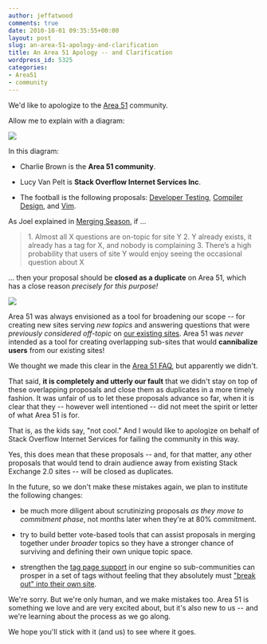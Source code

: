 ```yaml
---
author: jeffatwood
comments: true
date: 2010-10-01 09:35:55+00:00
layout: post
slug: an-area-51-apology-and-clarification
title: An Area 51 Apology -- and Clarification
wordpress_id: 5325
categories:
- Area51
- community
---
```


We'd like to apologize to the [Area 51](http://area51.stackexchange.com) community. 

Allow me to explain with a diagram:

[![](http://blog.stackoverflow.com/wp-content/uploads/charlie-brown-lucy-football.png)](http://peanuts.com/)

In this diagram:





  * Charlie Brown is the **Area 51 community**.

  * Lucy Van Pelt is **Stack Overflow Internet Services Inc**.

  * The football is the following proposals: [Developer Testing](http://area51.stackexchange.com/proposals/8494/developer-testing-unit-testing-and-more), [Compiler Design](http://area51.stackexchange.com/proposals/7848/compiler-design), and [Vim](http://area51.stackexchange.com/proposals/14187/vi-vim-and-vixens).


As Joel explained in [Merging Season](http://blog.stackoverflow.com/2010/09/merging-season/), if ...



<blockquote>
1. Almost all X questions are on-topic for site Y
2. Y already exists, it already has a tag for X, and nobody is complaining
3. There’s a high probability that users of site Y would enjoy seeing the occasional question about X
</blockquote>



... then your proposal should be **closed as a duplicate** on Area 51, which has a close reason _precisely for this purpose!_

![](http://blog.stackoverflow.com/wp-content/uploads/area-51-close-duplicate1.png)

Area 51 was always envisioned as a tool for broadening our scope -- for creating new sites serving _new topics_ and answering questions that were _previously considered off-topic_ on [our existing sites](http://stackexchange.com/sites). Area 51 was _never_ intended as a tool for creating overlapping sub-sites that would **cannibalize users** from our existing sites!

We thought we made this clear in the [Area 51 FAQ](http://area51.stackexchange.com/faq), but apparently we didn't.

That said, **it is completely and utterly our fault** that we didn't stay on top of these overlapping proposals and close them as duplicates in a more timely fashion. It was unfair of us to let these proposals advance so far, when it is clear that they -- however well intentioned -- did not meet the spirit or letter of what Area 51 is for.

That is, as the kids say, "not cool." And I would like to apologize on behalf of Stack Overflow Internet Services for failing the community in this way.

Yes, this does mean that these proposals -- and, for that matter, any other proposals that would tend to drain audience away from existing Stack Exchange 2.0 sites -- will be closed as duplicates.

In the future, so we don't make these mistakes again, we plan to institute the following changes:





  * be much more diligent about scrutinizing proposals _as they move to commitment phase_, not months later when they're at 80% commitment.

  * try to build better vote-based tools that can assist proposals in merging together under _broader_ topics so they have a stronger chance of surviving and defining their own unique topic space.

  * strengthen the [tag page support](http://blog.stackoverflow.com/2010/08/new-tag-info-pages/) in our engine so sub-communities can prosper in a set of tags without feeling that they absolutely must ["break out" into their own site](http://blog.stackoverflow.com/2010/09/factionalism-site-or-tag/).


We're sorry. But we're only human, and we make mistakes too. Area 51 is something we love and are very excited about, but it's also new to us -- and we're learning about the process as we go along.

We hope you'll stick with it (and us) to see where it goes.
